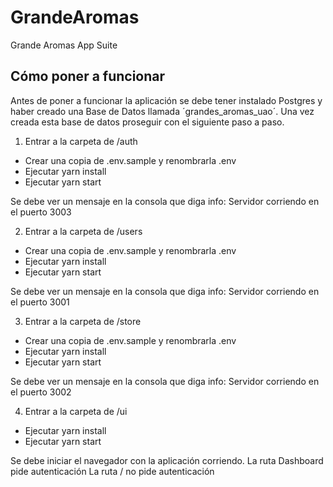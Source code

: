 # GrandeAromas
Grande Aromas App Suite

## Cómo poner a funcionar

Antes de poner a funcionar la aplicación se debe tener instalado Postgres y haber creado una Base de Datos llamada ´grandes_aromas_uao´.
Una vez creada esta base de datos proseguir con el siguiente paso a paso.

1. Entrar a la carpeta de /auth
  * Crear una copia de .env.sample y renombrarla .env
  * Ejecutar yarn install
  * Ejecutar yarn start

  Se debe ver un mensaje en la consola que diga info: Servidor corriendo en el puerto 3003

2. Entrar a la carpeta de /users
  * Crear una copia de .env.sample y renombrarla .env
  * Ejecutar yarn install
  * Ejecutar yarn start

  Se debe ver un mensaje en la consola que diga info: Servidor corriendo en el puerto 3001

3. Entrar a la carpeta de /store
  * Crear una copia de .env.sample y renombrarla .env
  * Ejecutar yarn install
  * Ejecutar yarn start

  Se debe ver un mensaje en la consola que diga info: Servidor corriendo en el puerto 3002

4. Entrar a la carpeta de /ui
  * Ejecutar yarn install
  * Ejecutar yarn start

  Se debe iniciar el navegador con la aplicación corriendo.
  La ruta Dashboard pide autenticación
  La ruta / no pide autenticación




